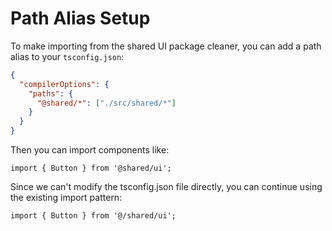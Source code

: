 
# Path Alias Setup

To make importing from the shared UI package cleaner, you can add a path alias to your `tsconfig.json`:

```json
{
  "compilerOptions": {
    "paths": {
      "@shared/*": ["./src/shared/*"]
    }
  }
}
```

Then you can import components like:

```tsx
import { Button } from '@shared/ui';
```

Since we can't modify the tsconfig.json file directly, you can continue using the existing import pattern:

```tsx
import { Button } from '@/shared/ui';
```
